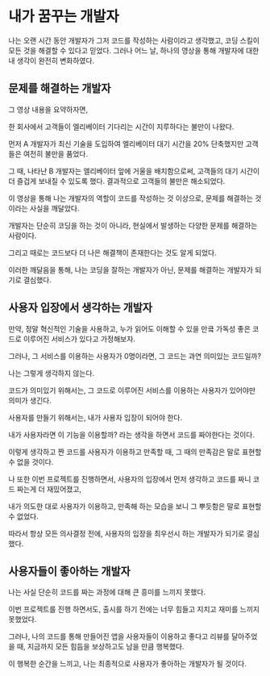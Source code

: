 # 내가 꿈꾸는 개발자

나는 오랜 시간 동안 개발자가 그저 코드를 작성하는 사람이라고 생각했고, 코딩 스킬이 모든 것을 해결할 수 있다고 믿었다. 
그러나 어느 날, 하나의 영상을 통해 개발자에 대한 내 생각이 완전히 변화하였다.

## 문제를 해결하는 개발자

그 영상 내용을 요약하자면,

한 회사에서 고객들이 엘리베이터 기다리는 시간이 지루하다는 불만이 나왔다.

먼저 A 개발자가 최신 기술을 도입하여 엘리베이터 대기 시간을 20% 단축했지만 고객들은 여전히 불만을 품었다.

그 때, 나타난 B 개발자는 엘리베이터 앞에 거울을 배치함으로써, 고객들의 대기 시간이 더 즐겁게 보내질 수 있도록 했다. 결과적으로 고객들의 불만은 해소되었다.

이 영상을 통해 나는 개발자의 역할이 코드를 작성하는 것 이상으로, 문제를 해결하는 것이라는 사실을 깨달았다. 

개발자는 단순히 코딩을 하는 것이 아니라, 현실에서 발생하는 다양한 문제를 해결하는 사람이다. 

그리고 때로는 코드보다 더 나은 해결책이 존재한다는 것도 알게 되었다. 

이러한 깨달음을 통해, 나는 코딩을 잘하는 개발자가 아닌, 문제를 해결하는 개발자가 되기로 결심했다.
 
## 사용자 입장에서 생각하는 개발자

만약, 정말 혁신적인 기술을 사용하고, 누가 읽어도 이해할 수 있을 만킄 가독성 좋은 코드로 이루어진 서비스가 있다고 가정해보자.

그러나, 그 서비스를 이용하는 사용자가 0명이라면, 그 코드는 과연 의미있는 코드일까?

나는 그렇게 생각하지 않는다. 

코드가 의미있기 위해서는, 그 코드로 이루어진 서비스를 이용하는 사용자가 있어야만 의미가 생긴다.

사용자를 만들기 위해서는, 내가 사용자 입장이 되어야 한다.

내가 사용자라면 이 기능을 이용할까? 라는 생각을 하면서 코드를 짜야한다는 것이다.

이렇게 생각하고 짠 코드를 사용자가 이용하고 만족할 때, 그 때의 만족감은 말로 표현할 수 없을 것이다.

나 또한 이번 프로젝트를 진행하면서, 사용자의 입장에서 먼저 생각하고 코드를 짜니 코드 짜는게 더 재밌어졌고, 

내가 의도한 대로 사용자가 이용하고, 만족해 하는 모습을 보니 그 뿌듯함은 말로 표현할 수 없었다.

따라서 항상 모든 의사결정 전에, 사용자의 입장을 최우선시 하는 개발자가 되기로 결심했다.


## 사용자들이 좋아하는 개발자

나는 사실 단순히 코드를 짜는 과정에 대해 큰 흥미를 느끼지 못했다.

이번 프로젝트를 진행 하면서도, 출시를 하기 전에는 너무 힘들고 지치고 재미를 느끼지 못했었다.

그러나, 나의 코드를 통해 만들어진 앱을 사용자들이 이용하고 좋다고 리뷰를 달아주었을 때, 지금까지 모든 힘듬을 보상하고도 남을 만큼 행복했다.

이 행복한 순간을 느끼고, 나는 최종적으로 사용자가 좋아하는 개발자가 될 것이다.
